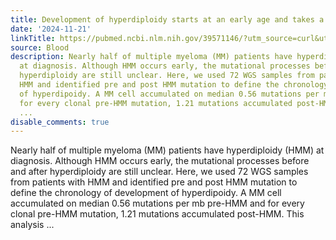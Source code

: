 ```yaml
---
title: Development of hyperdiploidy starts at an early age and takes a decade to complete
date: '2024-11-21'
linkTitle: https://pubmed.ncbi.nlm.nih.gov/39571146/?utm_source=curl&utm_medium=rss&utm_campaign=journals&utm_content=7603509&fc=None&ff=20241125170911&v=2.18.0.post9+e462414
source: Blood
description: Nearly half of multiple myeloma (MM) patients have hyperdiploidy (HMM)
  at diagnosis. Although HMM occurs early, the mutational processes before and after
  hyperdiploidy are still unclear. Here, we used 72 WGS samples from patients with
  HMM and identified pre and post HMM mutation to define the chronology of development
  of hyperdipoidy. A MM cell accumulated on median 0.56 mutations per mb pre-HMM and
  for every clonal pre-HMM mutation, 1.21 mutations accumulated post-HMM. This analysis
  ...
disable_comments: true
---
```

Nearly half of multiple myeloma (MM) patients have hyperdiploidy (HMM) at diagnosis. Although HMM occurs early, the mutational processes before and after hyperdiploidy are still unclear. Here, we used 72 WGS samples from patients with HMM and identified pre and post HMM mutation to define the chronology of development of hyperdipoidy. A MM cell accumulated on median 0.56 mutations per mb pre-HMM and for every clonal pre-HMM mutation, 1.21 mutations accumulated post-HMM. This analysis ...